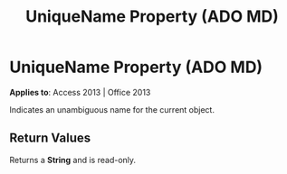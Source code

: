 ﻿---
title: UniqueName Property (ADO MD)
TOCTitle: UniqueName Property (ADO MD)
ms:assetid: 67a0d69d-e8f3-f215-c456-705d0fc68935
ms:mtpsurl: https://msdn.microsoft.com/en-us/library/JJ249403(v=office.15)
ms:contentKeyID: 48545366
ms.date: 09/18/2015
mtps_version: v=office.15
---

# UniqueName Property (ADO MD)


**Applies to**: Access 2013 | Office 2013

Indicates an unambiguous name for the current object.

## Return Values

Returns a **String** and is read-only.

